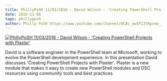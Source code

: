 ```yaml
---
title: PhillyPoSH 11/03/2016 - David Wilson - 'Creating PowerShell Projects with Plaster'
date: 2016-11-06
tags: phillyposh
author: Philly PoSH https://www.youtube.com/channel/UCAc_ow5FIJtRpvew__9Iqzg
---
```


[![PhillyPoSH 11/03/2016 - David Wilson - 'Creating PowerShell Projects with Plaster'](https://i1.ytimg.com/vi/0OTLYWSdbtA/hqdefault.jpg "PhillyPoSH 11/03/2016 - David Wilson - 'Creating PowerShell Projects with Plaster'")](https://www.youtube.com/watch?v=0OTLYWSdbtA)

David is a software engineer in the PowerShell team at Microsoft, working to evolve the PowerShell development experience. In this presentation David discusses 'Creating PowerShell Projects with Plaster'. Plaster is a new module that makes it easy to create new PowerShell modules and DSC resources using community tools and best practices.
